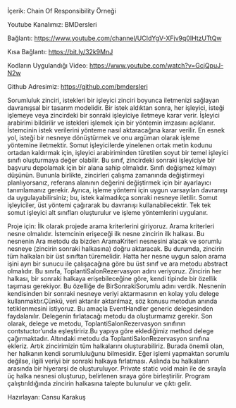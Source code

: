 İçerik: Chain Of Responsibility Örneği

Youtube Kanalımız: BMDersleri

Bağlantı: https://www.youtube.com/channel/UCIdYgV-XFjv9q0IHtzUTtQw

Kısa Bağlantı: https://bit.ly/32k9MnJ

Kodların Uygulandığı Video: https://www.youtube.com/watch?v=GcjQpuJ-N2w

Github Adresimiz: https://github.com/bmdersleri

Sorumluluk zinciri, istekleri bir işleyici zinciri boyunca iletmenizi sağlayan davranışsal bir tasarım modelidir. 
Bir istek aldıktan sonra, her işleyici, isteği işlemeye veya zincirdeki bir sonraki işleyiciye iletmeye karar verir.
İşleyici arabirimi bildirilir ve istekleri işlemek için bir yöntemin imzasını açıklanır.
İstemcinin istek verilerini yönteme nasıl aktaracağına karar verilir. 
En esnek yol, isteği bir nesneye dönüştürmek ve onu argüman olarak işleme yöntemine iletmektir.
Somut işleyicilerde yinelenen ortak metin kodunu ortadan kaldırmak için, işleyici arabiriminden türetilen 
soyut bir temel işleyici sınıfı oluşturmaya değer olabilir. Bu sınıf, zincirdeki sonraki işleyiciye bir başvuru depolamak için bir alana sahip olmalıdır.
Sınıfı değişmez kılmayı düşünün. Bununla birlikte, zincirleri çalışma zamanında değiştirmeyi planlıyorsanız, referans alanının değerini değiştirmek için bir ayarlayıcı tanımlamanız gerekir.
Ayrıca, işleme yöntemi için uygun varsayılan davranışı da uygulayabilirsiniz; bu, istek kalmadıkça sonraki nesneye iletilir. Somut işleyiciler, üst yöntemi çağırarak bu davranışı kullanabilecektir.
Tek tek somut işleyici alt sınıfları oluşturulur ve işleme yöntemlerini uygulanır. 

Proje için:
İlk olarak projede arama kriterlerini giriyoruz. Arama kriterleri nesne olmalıdır. 
İstemcinin erişeceği ilk nesne zincirin ilk halkası.
 Bu nesnenin Ara metodu da bizden AramaKriteri nesnesini alacak ve sorumlu nesneye (zincirin sonraki halkasına) doğru aktaracak.
Bu durumda, zincirin tüm halkaları bir üst sınıftan türemelidir. 
Hatta her nesne uygun salon arama işini ayrı bir sunucu ile çalışacağına göre bu üst sınıf ve ara metodu abstract olmalıdır.
Bu sınıfa, ToplantiSalonRezervasyon adını veriyoruz.
 Zincirin her halkası, bir sonraki halkaya erişebileceğine göre, kendi tipinde bir özellik taşıması gerekiyor. 
Bu özelliğe de BirSonrakiSorumlu adını verdik. 
Nesnenin kendisinden bir sonraki nesneye veriyi aktarmasının en kolay yolu delege kullanmaktır.Çünkü, veri aktarılır aktarılmaz, söz konusu metodun anında tetiklenmesini istiyoruz.
Bu amaçla EventHandler generic delegesinden faydalanılır. Delegenin fırlatacağı metodu da oluşturmamız gerekir. Son olarak, delege ve metodu, ToplantiSalonRezervasyon sınıfının contstuctor’unda eşleştiririz.Bu yapıya göre eklediğimiz method delege çağırmaktadır.  Altındaki metodu da ToplantiSalonRezervasyon sınıfına ekleriz. Artık zincirimizin tüm halkalarını oluşturabiliriz. Burada önemli olan, her halkanın kendi sorumluluğunu bilmesidir. Eğer işlemi yapmaktan sorumlu değilse, ilgili veriyi bir sonraki halkaya fırlatması. Aslında bu halkaların arasında bir hiyerarşi de oluşturuluyor.
 Private static void main ile de sırayla üç halka nesnesi oluşturup, belirlenen sıraya göre birleştirilir. Program çalıştırıldığında zincirin halkasına talepte bulunulur ve çıktı gelir.

Hazırlayan: Cansu Karakuş

